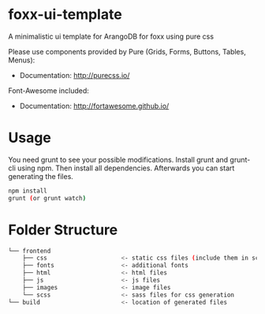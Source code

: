 # foxx-ui-template
A minimalistic ui template for ArangoDB for foxx using pure css

Please use components provided by Pure (Grids, Forms, Buttons, Tables, Menus):  
* Documentation: http://purecss.io/

Font-Awesome included:
* Documentation: http://fortawesome.github.io/

# Usage
You need grunt to see your possible modifications. Install grunt and grunt-cli using npm. Then install all dependencies. Afterwards you can start generating the files.

```sh
npm install 
grunt (or grunt watch)
```

# Folder Structure
```sh
└── frontend
    ├── css                     <- static css files (include them in scss/style.scss)
    ├── fonts                   <- additional fonts
    ├── html                    <- html files
    ├── js                      <- js files
    ├── images                  <- image files
    └── scss                    <- sass files for css generation
└── build                       <- location of generated files
```
